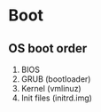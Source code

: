 # Boot

## OS boot order
1. BIOS
2. GRUB (bootloader)
3. Kernel (vmlinuz)
4. Init files (initrd.img)
